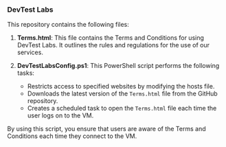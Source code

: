 ### DevTest Labs

This repository contains the following files:

1. **Terms.html**: This file contains the Terms and Conditions for using DevTest Labs. It outlines the rules and regulations for the use of our services.

2. **DevTestLabsConfig.ps1**: This PowerShell script performs the following tasks:
   - Restricts access to specified websites by modifying the hosts file.
   - Downloads the latest version of the `Terms.html` file from the GitHub repository.
   - Creates a scheduled task to open the `Terms.html` file each time the user logs on to the VM.

By using this script, you ensure that users are aware of the Terms and Conditions each time they connect to the VM.


